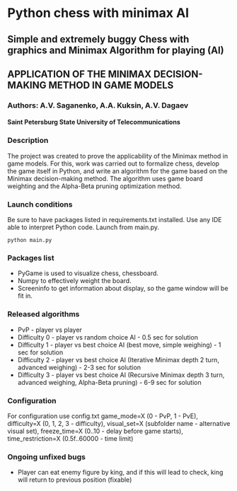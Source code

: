 
# Python chess with minimax AI

## Simple and extremely buggy Chess with graphics and Minimax Algorithm for playing (AI)

## APPLICATION OF THE MINIMAX DECISION-MAKING METHOD IN GAME MODELS

### Authors: A.V. Saganenko, A.A. Kuksin, A.V. Dagaev

#### Saint Petersburg State University of Telecommunications

### Description

The project was created to prove the applicability of the Minimax method in game models. For this, work was carried out to formalize chess, develop the game itself in Python, and write an algorithm for the game based on the Minimax decision-making method. The algorithm uses game board weighting and the Alpha-Beta pruning optimization method.

### Launch conditions

Be sure to have packages listed in requirements.txt installed. Use any IDE able to interpret Python code. Launch from main.py.

``` python3
python main.py
```

### Packages list

* PyGame is used to visualize chess, chessboard.
* Numpy to effectively weight the board.
* Screeninfo to get information about display, so the game window will be fit in.

### Released algorithms

* PvP - player vs player
* Difficulty 0 - player vs random choice AI - 0.5 sec for solution
* Difficulty 1 - player vs best choice AI (best move, simple weighing) - 1 sec for solution
* Difficulty 2 - player vs best choice AI (Iterative Minimax depth 2 turn, advanced weighing) - 2-3 sec for solution
* Difficulty 3 - player vs best choice AI (Recursive Minimax depth 3 turn, advanced weighing, Alpha-Beta pruning) - 6-9 sec for solution

### Configuration

For configuration use config.txt
game_mode=X (0 - PvP, 1 - PvE),
difficulty=X (0, 1, 2, 3 - difficulty),
visual_set=X (subfolder name - alternative visual set),
freeze_time=X (0..10 - delay before game starts),
time_restriction=X (0.5f..60000 - time limit)

### Ongoing unfixed bugs

* Player can eat enemy figure by king, and if this will lead to check, king will return to previous position (fixable)
